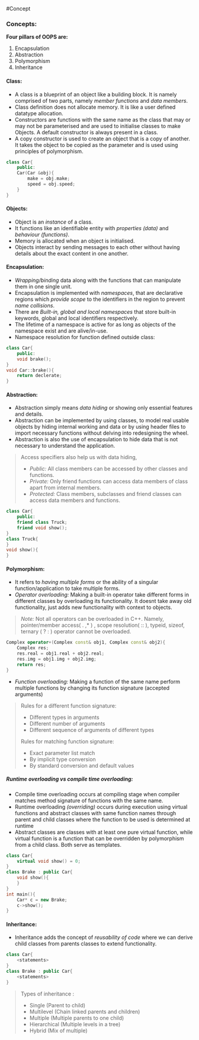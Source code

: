 #Concept 
### Concepts:

**Four pillars of OOPS are:**
1) Encapsulation
2) Abstraction
3) Polymorphism
4) Inheritance

#### Class: 
- A class is a blueprint of an object like a building block. It is namely comprised of two parts, namely *member functions* and *data members*.
- Class definition does not allocate memory. It is like a user defined datatype allocation.
- Constructors are functions with the same name as the class that may or may not be parameterised and are used to initialise classes to make Objects. A default constructor is always present in a class.
- A copy constructor is used to create an object that is a copy of another. It takes the object to be copied as the parameter and is used using principles of polymorphism.
```C++
class Car{
	public:
	Car(Car &obj){
		make = obj.make;
		speed = obj.speed;
	}
}
```

#### Objects:
- Object is an *instance* of a class.
- It functions like an identifiable entity with *properties (data)* and *behaviour (functions)*.
- Memory is allocated when an object is initialised.
- Objects interact by sending messages to each other without having details about the exact content in one another.

#### Encapsulation:
- *Wrapping/binding* data along with the functions that can manipulate them in one single unit.
- Encapsulation is implemented with *namespaces*, that are declarative regions which *provide scope* to the identifiers in the region to prevent *name collisions*.
- There are *Built-in, global and local namespaces* that store built-in keywords, global and local identifiers respectively.
- The lifetime of a namespace is active for as long as objects of the namespace exist and are alive/in-use.
- Namespace resolution for function defined outside class:
```C++
class Car{
	public:
	void brake();
}
void Car::brake(){
	return declerate;
}
```

#### Abstraction:
- Abstraction simply means *data hiding* or showing only essential features and details.
- Abstraction can be implemented by using classes, to model real usable objects by hiding internal working and data or by using header files to import necessary functions without delving into redesigning the wheel.
- Abstraction is also the use of encapsulation to hide data that is not necessary to understand the application.
> Access specifiers also help us with data hiding,
> - *Public:* All class members can be accessed by other classes and functions.
> - *Private:* Only friend functions can access data members of class apart from internal members.
> - *Protected:* Class members, subclasses and friend classes can access data members and functions.
```C++
class Car{
	public:
	friend class Truck;
	friend void show();
}
class Truck{
}
void show(){
}
```

#### Polymorphism:
- It refers to *having multiple forms* or the ability of a singular function/application to take multiple forms.
- *Operator overloading:* Making a built-in operator take different forms in different classes by overloading its functionality. It doesnt take away old functionality, just adds new functionality with context to objects.

> *Note:* Not all operators can be overloaded in C++. Namely, pointer/member access( . ,* ) , scope resolution( :: ), typeid, sizeof, ternary ( ? : ) operator cannot be overloaded.

```C++
Complex operator+(Complex const& obj1, Complex const& obj2){
	Complex res;
	res.real = obj1.real + obj2.real;
	res.img = obj1.img + obj2.img;
	return res;
}
```

- *Function overloading:* Making a function of the same name perform multiple functions by changing its function signature (accepted arguments)

> Rules for a different function signature:
>  - Different types in arguments
>  - Different number of arguments
>  - Different sequence of arguments of different types
>  
>  Rules for matching function signature:
>  - Exact parameter list match
>  - By implicit type conversion
>  - By standard conversion and default values

##### Runtime overloading vs compile time overloading: 
- Compile time overloading occurs at compiling stage when compiler matches method signature of functions with the same name.
- Runtime overloading *(overriding)* occurs during execution using virtual functions and abstract classes with same function names through parent and child classes where the function to be used is determined at runtime
- Abstract classes are classes with at least one pure virtual function, while virtual function is a function that can be overridden by polymorphism from a child class. Both serve as templates.
```C++
class Car{
	virtual void show() = 0;
}
class Brake : public Car{
	void show(){
	}
}
int main(){
	Car* c = new Brake;
	c->show();
}
```
#### Inheritance:
- Inheritance adds the concept of *reusability of code* where we can derive child classes from parents classes to extend functionality.
```C++
class Car{
	<statements>
}
class Brake : public Car{
	<statements>
}
```
> Types of inheritance :
> - Single (Parent to child)
> - Multilevel (Chain linked parents and children)
> - Multiple (Multiple parents to one child)
> - Hierarchical (Multiple levels in a tree)
> - Hybrid (Mix of multiple)
